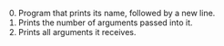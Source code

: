 0. Program that prints its name, followed by a new line.
1. Prints the number of arguments passed into it.
2. Prints all arguments it receives.
